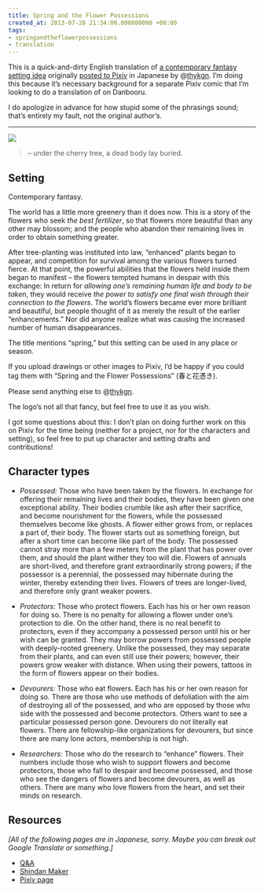 ```yaml
---
title: Spring and the Flower Possessions
created_at: 2013-07-28 21:34:00.000000000 +00:00
tags:
- springandtheflowerpossessions
- translation
---
```


This is a quick-and-dirty English translation of [a contemporary fantasy
setting idea](http://hanatuki.syoyu.net/Entry/1/) originally [posted to
Pixiv](http://www.pixiv.net/member_illust.php?illust_id=33998060&mode=medium)
in Japanese by @[thykgn](https://twitter.com/thykgn). I’m doing this
because it’s necessary background for a separate Pixiv comic that I’m
looking to do a translation of on Danbooru.

I do apologize in advance for how stupid some of the phrasings sound;
that’s entirely my fault, not the original author’s.

<!-- more -->

------------------------------------------------------------------------

[![](/blog/media/tumblr_inline_mqo0lclvsn1qz4rgp.png)](http://twitpic.com/cij74t)

> – under the cherry tree, a dead body lay buried.

## Setting

Contemporary fantasy.

The world has a little more greenery than it does now. This is a story
of the flowers who seek *the best fertilizer*, so that flowers more
beautiful than any other may blossom; and the people who abandon their
remaining lives in order to obtain something greater.

After tree-planting was instituted into law, “enhanced” plants began to
appear, and competition for survival among the various flowers turned
fierce. At that point, the powerful abilities that the flowers held
inside them began to manifest – the flowers tempted humans in despair
with this exchange: In return for *allowing one’s remaining human life
and body to be taken*, they would receive *the power to satisfy one
final wish through their connection to the flowers*. The world’s flowers
became ever more brilliant and beautiful, but people thought of it as
merely the result of the earlier “enhancements.” Nor did anyone realize
what was causing the increased number of human disappearances.

The title mentions “spring,” but this setting can be used in any place
or season.

If you upload drawings or other images to Pixiv, I’d be happy if you
could tag them with “Spring and the Flower Possessions”
(<span lang="ja">春と花憑き</span>).

Please send anything else to @[thykgn](https://twitter.com/thykgn).

The logo’s not all that fancy, but feel free to use it as you wish.

I got some questions about this: I don’t plan on doing further work on
this on Pixiv for the time being (neither for a project, nor for the
characters and setting), so feel free to put up character and setting
drafts and contributions!

## Character types

-   *Possessed:* Those who have been taken by the flowers. In exchange
    for offering their remaining lives and their bodies, they have been
    given one exceptional ability. Their bodies crumble like ash after
    their sacrifice, and become nourishment for the flowers, while the
    possessed themselves become like ghosts. A flower either grows from,
    or replaces a part of, their body. The flower starts out as
    something foreign, but after a short time can become like part of
    the body. The possessed cannot stray more than a few meters from the
    plant that has power over them, and should the plant wither they too
    will die. Flowers of annuals are short-lived, and therefore grant
    extraordinarily strong powers; if the possessor is a perennial, the
    possessed may hibernate during the winter, thereby extending their
    lives. Flowers of trees are longer-lived, and therefore only grant
    weaker powers.

-   *Protectors:* Those who protect flowers. Each has his or her own
    reason for doing so. There is no penalty for allowing a flower under
    one’s protection to die. On the other hand, there is no real benefit
    to protectors, even if they accompany a possessed person until his
    or her wish can be granted. They may borrow powers from possessed
    people with deeply-rooted greenery. Unlike the possessed, they may
    separate from their plants, and can even still use their powers;
    however, their powers grow weaker with distance. When using their
    powers, tattoos in the form of flowers appear on their bodies.

-   *Devourers:* Those who eat flowers. Each has his or her own reason
    for doing so. There are those who use methods of defoliation with
    the aim of destroying all of the possessed, and who are opposed by
    those who side with the possessed and become protectors. Others want
    to see a particular possessed person gone. Devourers do not
    literally eat flowers. There are fellowship-like organizations for
    devourers, but since there are many lone actors, membership is not
    high.

-   *Researchers:* Those who do the research to “enhance” flowers. Their
    numbers include those who wish to support flowers and become
    protectors, those who fall to despair and become possessed, and
    those who see the dangers of flowers and become devourers, as well
    as others. There are many who love flowers from the heart, and set
    their minds on research.

## Resources

*\[All of the following pages are in Japanese, sorry. Maybe you can
break out Google Translate or something.\]*

-   [Q&A](http://hanatuki.syoyu.net/Entry/2/)
-   [Shindan Maker](http://shindanmaker.com/322666)
-   [Pixiv
    page](http://www.pixiv.net/member_illust.php?illust_id=33998060&mode=medium)
